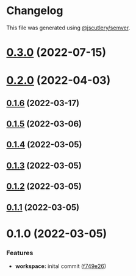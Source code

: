 # Changelog

This file was generated using [@jscutlery/semver](https://github.com/jscutlery/semver).

# [0.3.0](https://github.com/FinnDore/kafka-tools/compare/v0.2.0...v0.3.0) (2022-07-15)



# [0.2.0](https://github.com/FinnDore/kafka-tools/compare/v0.1.6...v0.2.0) (2022-04-03)



## [0.1.6](https://github.com/FinnDore/kafka-tools/compare/v0.1.5...v0.1.6) (2022-03-17)



## [0.1.5](https://github.com/FinnDore/kafka-tools/compare/v0.1.4...v0.1.5) (2022-03-06)



## [0.1.4](https://github.com/FinnDore/kafka-tools/compare/v0.1.3...v0.1.4) (2022-03-05)



## [0.1.3](https://github.com/FinnDore/kafka-tools/compare/v0.1.2...v0.1.3) (2022-03-05)



## [0.1.2](https://github.com/FinnDore/kafka-tools/compare/v0.1.1...v0.1.2) (2022-03-05)



## [0.1.1](https://github.com/FinnDore/kafka-tools/compare/v0.1.0...v0.1.1) (2022-03-05)



# 0.1.0 (2022-03-05)


### Features

* **workspace:** inital commit ([f749e26](https://github.com/FinnDore/kafka-tools/commit/f749e261ceea7ac37363927ff3b8084300c35e31))
